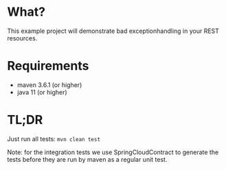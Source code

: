 # What?

This example project will demonstrate bad exceptionhandling in your REST resources.

# Requirements

* maven 3.6.1 (or higher)
* java 11 (or higher)

# TL;DR

Just run all tests: `mvn clean test`

Note: for the integration tests we use SpringCloudContract to generate the tests before they 
are run by maven as a regular unit test.
